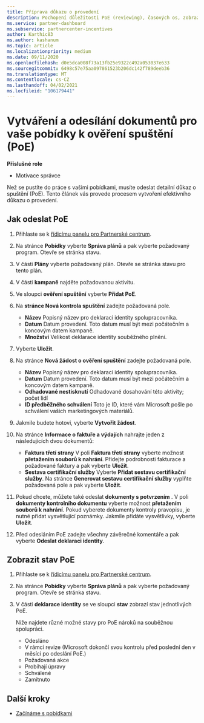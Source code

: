```yaml
---
title: Příprava důkazu o provedení
description: Pochopení důležitosti PoE (reviewing), časových os, zobrazení stavu a pokynů pro odesílání
ms.service: partner-dashboard
ms.subservice: partnercenter-incentives
author: Karthic83
ms.author: kashanum
ms.topic: article
ms.localizationpriority: medium
ms.date: 09/11/2020
ms.openlocfilehash: d0e5dca008f73a13fb25e9322c492a053037e633
ms.sourcegitcommit: 6498c57e75aa097861523b206dc142f789deeb36
ms.translationtype: MT
ms.contentlocale: cs-CZ
ms.lasthandoff: 04/02/2021
ms.locfileid: "106179441"
---
```

# <a name="create-and-submit-documents-for-your-incentives-proof-of-execution-poe"></a>Vytváření a odesílání dokumentů pro vaše pobídky k ověření spuštění (PoE)

**Příslušné role**

- Motivace správce

Než se pustíte do práce s vašimi pobídkami, musíte odeslat detailní důkaz o spuštění (PoE). Tento článek vás provede procesem vytvoření efektivního důkazu o provedení.

## <a name="how-to-submit-a-poe"></a>Jak odeslat PoE

1. Přihlaste se k [řídicímu panelu pro Partnerské centrum](https://partner.microsoft.com/dashboard/).

2. Na stránce **Pobídky** vyberte **Správa plánů** a pak vyberte požadovaný program. Otevře se stránka stavu.

3. V části **Plány** vyberte požadovaný plán. Otevře se stránka stavu pro tento plán.

4. V části **kampaně** najděte požadovanou aktivitu.

5. Ve sloupci **ověření spuštění** vyberte **Přidat PoE**.

6. Na **stránce Nová kontrola spuštění** zadejte požadovaná pole.

   - **Název**  Popisný název pro deklaraci identity spolupracovníka.
   - **Datum**  Datum provedení. Toto datum musí být mezi počátečním a koncovým datem kampaně.
   - **Množství**  Velikost deklarace identity souběžného plnění.

7. Vyberte **Uložit**.

8. Na stránce **Nová žádost o ověření spuštění** zadejte požadovaná pole.

   - **Název**  Popisný název pro deklaraci identity spolupracovníka.
   - **Datum**  Datum provedení. Toto datum musí být mezi počátečním a koncovým datem kampaně.
   - **Odhadované nestisknutí**   Odhadované dosahování této aktivity; počet lidí
   - **ID předběžného schválení**   Toto je ID, které vám Microsoft pošle po schválení vašich marketingových materiálů.

9. Jakmile budete hotovi, vyberte **Vytvořit žádost**.

10. Na stránce **Informace o faktuře a výdajích** nahrajte jeden z následujících dvou dokumentů:
    - **Faktura třetí strany**  V poli **Faktura třetí strany** vyberte možnost **přetažením souborů k nahrání**. Přidejte podrobnosti fakturace a požadované faktury a pak vyberte **Uložit**.
    - **Sestava certifikační služby**  Vyberte **Přidat sestavu certifikační služby**. Na stránce **Generovat sestavu certifikační služby** vyplňte požadovaná pole a pak vyberte **Uložit**.

11. Pokud chcete, můžete také odeslat **dokumenty s potvrzením** . V poli **dokumenty kontrolního dokumentu** vyberte možnost **přetažením souborů k nahrání**. Pokud vyberete dokumenty kontroly pravopisu, je nutné přidat vysvětlující poznámky. Jakmile přidáte vysvětlivky, vyberte **Uložit**.

12. Před odesláním PoE zadejte všechny závěrečné komentáře a pak vyberte **Odeslat deklaraci identity**.

## <a name="view-the-status-of-a-poe"></a>Zobrazit stav PoE

1. Přihlaste se k [řídicímu panelu pro Partnerské centrum](https://partner.microsoft.com/dashboard/).

2. Na stránce **Pobídky** vyberte **Správa plánů** a pak vyberte požadovaný program. Otevře se stránka stavu.

3. V části **deklarace identity** se ve sloupci **stav** zobrazí stav jednotlivých PoE.

   Níže najdete různé možné stavy pro PoE nároků na souběžnou spolupráci.

   - Odesláno
   - V rámci revize (Microsoft dokončí svou kontrolu před poslední den v měsíci po odeslání PoE.)
   - Požadovaná akce
   - Probíhají úpravy
   - Schválené
   - Zamítnuto

## <a name="next-steps"></a>Další kroky

- [Začínáme s pobídkami](incentives-get-started-intro.md)